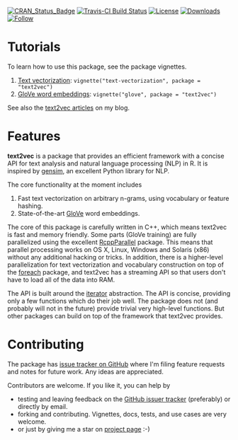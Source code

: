 [![CRAN_Status_Badge](http://www.r-pkg.org/badges/version/text2vec)](http://cran.r-project.org/package=text2vec)
[![Travis-CI Build Status](https://travis-ci.org/dselivanov/text2vec.svg?branch=master)](https://travis-ci.org/dselivanov/text2vec)
[![License](http://img.shields.io/:license-mit-blue.svg?style=flat)](http://badges.mit-license.org)
[![Downloads](http://cranlogs.r-pkg.org/badges/grand-total/text2vec)](http://cran.rstudio.com/package=text2vec)
[![Follow](https://img.shields.io/twitter/follow/dselvan0v.svg?style=social)](https://twitter.com/intent/follow?screen_name=dselvan0v)

# Tutorials

To learn how to use this package, see the package vignettes.

1. [Text vectorization](https://cran.r-project.org/web/packages/text2vec/vignettes/text-vectorization.html): `vignette("text-vectorization", package = "text2vec")`
2. [GloVe word embeddings](https://cran.r-project.org/web/packages/text2vec/vignettes/glove.html): `vignette("glove", package = "text2vec")`

See also the [text2vec articles](http://dsnotes.com/tags/text2vec/) on my blog.

# Features

**text2vec** is a package that provides an efficient framework with a concise API for text analysis and natural language processing (NLP) in R. It is inspired by [gensim](http://radimrehurek.com/gensim/), an excellent Python library for NLP.

The core functionality at the moment includes

1. Fast text vectorization on arbitrary n-grams, using vocabulary or feature hashing.
2. State-of-the-art [GloVe](http://www-nlp.stanford.edu/projects/glove/) word embeddings.

The core of this package is carefully written in C++, which means text2vec is fast and memory friendly. Some parts (GloVe training) are fully parallelized using the excellent [RcppParallel](http://rcppcore.github.io/RcppParallel/) package. This means that parallel processing works on OS X, Linux, Windows and Solaris (x86) without any additional hacking or tricks. In addition, there is a higher-level parallelization for text vectorization and vocabulary construction on top of the [foreach](https://cran.r-project.org/package=foreach) package, and text2vec has a streaming API so that users don't have to load all of the data into RAM.

The API is built around the [iterator](https://en.wikipedia.org/wiki/Iterator) abstraction. The API is concise, providing only a few functions which do their job well. The package does not (and probably will not in the future) provide trivial very high-level functions. But other packages can build on top of the framework that text2vec provides.

# Contributing

The package has [issue tracker on GitHub](https://github.com/dselivanov/text2vec/issues) where I'm filing feature requests and notes for future work. Any ideas are appreciated.

Contributors are welcome. If you like it, you can help by

- testing and leaving feedback on the [GitHub issuer tracker](https://github.com/dselivanov/text2vec/issues) (preferably) or directly by email.
- forking and contributing. Vignettes, docs, tests, and use cases are very welcome.
- or just by giving me a star on [project page](https://github.com/dselivanov/text2vec) :-)
